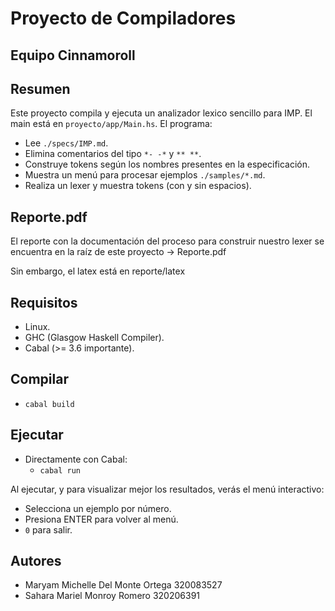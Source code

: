 
# Proyecto de Compiladores
## Equipo Cinnamoroll

## Resumen
Este proyecto compila y ejecuta un analizador lexico sencillo para IMP. El main está en `proyecto/app/Main.hs`. El programa:
- Lee `./specs/IMP.md`.
- Elimina comentarios del tipo `*- -*` y `** **`.
- Construye tokens según los nombres presentes en la especificación.
- Muestra un menú para procesar ejemplos `./samples/*.md`.
- Realiza un lexer y muestra tokens (con y sin espacios).

## Reporte.pdf

El reporte con la documentación del proceso para construir nuestro lexer se encuentra en la raíz de este proyecto -> Reporte.pdf

Sin embargo, el latex está en reporte/latex

## Requisitos
- Linux.
- GHC (Glasgow Haskell Compiler).
- Cabal (>= 3.6 importante).

## Compilar

- `cabal build`

## Ejecutar

- Directamente con Cabal:
  - `cabal run`

Al ejecutar, y para visualizar mejor los resultados, verás el menú interactivo:
- Selecciona un ejemplo por número.
- Presiona ENTER para volver al menú.
- `0` para salir.

## Autores
- Maryam Michelle Del Monte Ortega 320083527
- Sahara Mariel Monroy Romero 320206391